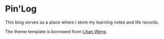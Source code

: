 # Pin'Log

This blog serves as a place where I store my learning notes and life records.

The theme template is borrowed from <a href="https://lilianweng.github.io/">Lilian Weng</a>. 
